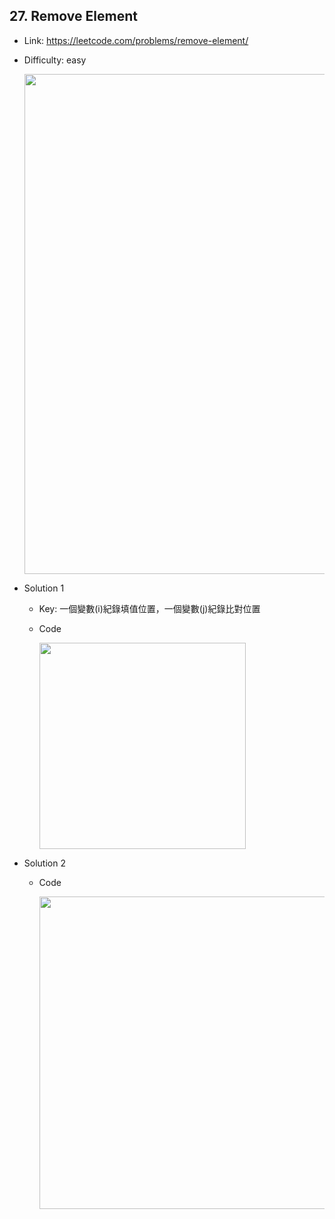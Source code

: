## 27. Remove Element

* Link: https://leetcode.com/problems/remove-element/
* Difficulty: easy

  <img src="https://user-images.githubusercontent.com/29893605/150507660-972856b2-3400-4931-b902-9b519f1ed59c.png" width="800" />
  
* Solution 1
  * Key: 一個變數(i)紀錄填值位置，一個變數(j)紀錄比對位置
  * Code 

    <img src="https://user-images.githubusercontent.com/29893605/150508219-1981da69-7b0b-44a2-8410-382b71366abc.png" width="330" />

* Solution 2
  * Code

    <img src="https://user-images.githubusercontent.com/29893605/150523300-c2aca8b5-ff94-4cc0-bd69-235897767942.png" width="500" />

 

